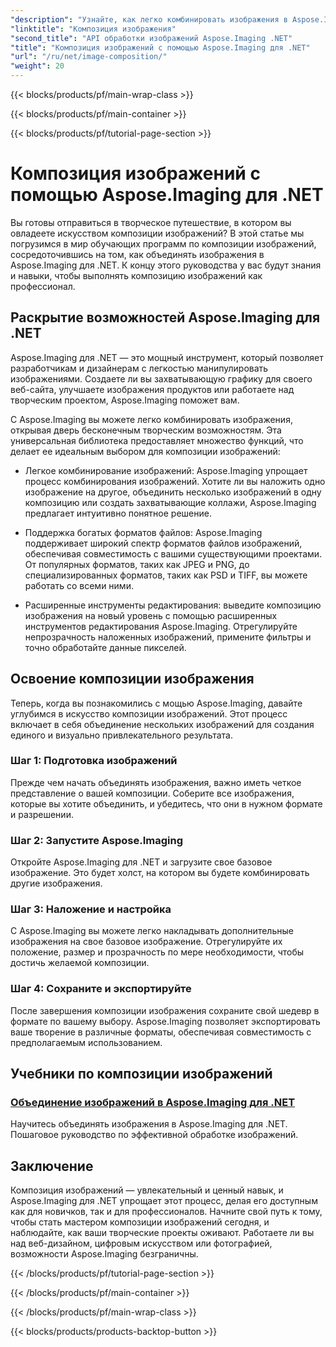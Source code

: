 ```yaml
---
"description": "Узнайте, как легко комбинировать изображения в Aspose.Imaging для .NET с помощью наших всеобъемлющих руководств. Повысьте свои навыки обработки изображений сегодня!"
"linktitle": "Композиция изображения"
"second_title": "API обработки изображений Aspose.Imaging .NET"
"title": "Композиция изображений с помощью Aspose.Imaging для .NET"
"url": "/ru/net/image-composition/"
"weight": 20
---
```


{{< blocks/products/pf/main-wrap-class >}}

{{< blocks/products/pf/main-container >}}

{{< blocks/products/pf/tutorial-page-section >}}

# Композиция изображений с помощью Aspose.Imaging для .NET


Вы готовы отправиться в творческое путешествие, в котором вы овладеете искусством композиции изображений? В этой статье мы погрузимся в мир обучающих программ по композиции изображений, сосредоточившись на том, как объединять изображения в Aspose.Imaging для .NET. К концу этого руководства у вас будут знания и навыки, чтобы выполнять композицию изображений как профессионал.

## Раскрытие возможностей Aspose.Imaging для .NET

Aspose.Imaging для .NET — это мощный инструмент, который позволяет разработчикам и дизайнерам с легкостью манипулировать изображениями. Создаете ли вы захватывающую графику для своего веб-сайта, улучшаете изображения продуктов или работаете над творческим проектом, Aspose.Imaging поможет вам.

С Aspose.Imaging вы можете легко комбинировать изображения, открывая дверь бесконечным творческим возможностям. Эта универсальная библиотека предоставляет множество функций, что делает ее идеальным выбором для композиции изображений:

- Легкое комбинирование изображений: Aspose.Imaging упрощает процесс комбинирования изображений. Хотите ли вы наложить одно изображение на другое, объединить несколько изображений в одну композицию или создать захватывающие коллажи, Aspose.Imaging предлагает интуитивно понятное решение.

- Поддержка богатых форматов файлов: Aspose.Imaging поддерживает широкий спектр форматов файлов изображений, обеспечивая совместимость с вашими существующими проектами. От популярных форматов, таких как JPEG и PNG, до специализированных форматов, таких как PSD и TIFF, вы можете работать со всеми ними.

- Расширенные инструменты редактирования: выведите композицию изображения на новый уровень с помощью расширенных инструментов редактирования Aspose.Imaging. Отрегулируйте непрозрачность наложенных изображений, примените фильтры и точно обработайте данные пикселей.

## Освоение композиции изображения

Теперь, когда вы познакомились с мощью Aspose.Imaging, давайте углубимся в искусство композиции изображений. Этот процесс включает в себя объединение нескольких изображений для создания единого и визуально привлекательного результата.

### Шаг 1: Подготовка изображений

Прежде чем начать объединять изображения, важно иметь четкое представление о вашей композиции. Соберите все изображения, которые вы хотите объединить, и убедитесь, что они в нужном формате и разрешении.

### Шаг 2: Запустите Aspose.Imaging

Откройте Aspose.Imaging для .NET и загрузите свое базовое изображение. Это будет холст, на котором вы будете комбинировать другие изображения.

### Шаг 3: Наложение и настройка

С Aspose.Imaging вы можете легко накладывать дополнительные изображения на свое базовое изображение. Отрегулируйте их положение, размер и прозрачность по мере необходимости, чтобы достичь желаемой композиции.

### Шаг 4: Сохраните и экспортируйте

После завершения композиции изображения сохраните свой шедевр в формате по вашему выбору. Aspose.Imaging позволяет экспортировать ваше творение в различные форматы, обеспечивая совместимость с предполагаемым использованием.

## Учебники по композиции изображений
### [Объединение изображений в Aspose.Imaging для .NET](./combine-images/)
Научитесь объединять изображения в Aspose.Imaging для .NET. Пошаговое руководство по эффективной обработке изображений.

## Заключение

Композиция изображений — увлекательный и ценный навык, и Aspose.Imaging для .NET упрощает этот процесс, делая его доступным как для новичков, так и для профессионалов. Начните свой путь к тому, чтобы стать мастером композиции изображений сегодня, и наблюдайте, как ваши творческие проекты оживают. Работаете ли вы над веб-дизайном, цифровым искусством или фотографией, возможности Aspose.Imaging безграничны.

{{< /blocks/products/pf/tutorial-page-section >}}

{{< /blocks/products/pf/main-container >}}

{{< /blocks/products/pf/main-wrap-class >}}

{{< blocks/products/products-backtop-button >}}